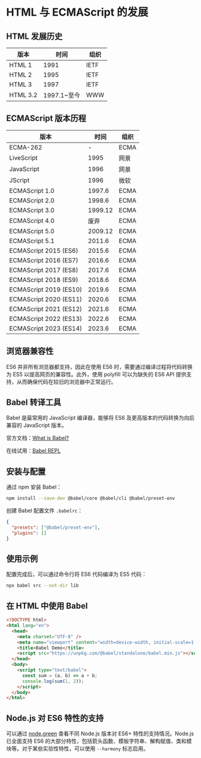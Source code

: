 # HTML 与 ECMAScript 的发展

## HTML 发展历史

| 版本     | 时间        | 组织 |
| -------- | ----------- | ---- |
| HTML 1   | 1991        | IETF |
| HTML 2   | 1995        | IETF |
| HTML 3   | 1997        | IETF |
| HTML 3.2 | 1997.1~至今 | WWW  |

## ECMAScript 版本历程

| 版本                   | 时间    | 组织 |
| ---------------------- | ------- | ---- |
| ECMA-262               | -       | ECMA |
| LiveScript             | 1995    | 网景 |
| JavaScript             | 1996    | 网景 |
| JScript                | 1996    | 微软 |
| ECMAScript 1.0         | 1997.6  | ECMA |
| ECMAScript 2.0         | 1998.6  | ECMA |
| ECMAScript 3.0         | 1999.12 | ECMA |
| ECMAScript 4.0         | 废弃    | ECMA |
| ECMAScript 5.0         | 2009.12 | ECMA |
| ECMAScript 5.1         | 2011.6  | ECMA |
| ECMAScript 2015 (ES6)  | 2015.6  | ECMA |
| ECMAScript 2016 (ES7)  | 2016.6  | ECMA |
| ECMAScript 2017 (ES8)  | 2017.6  | ECMA |
| ECMAScript 2018 (ES9)  | 2018.6  | ECMA |
| ECMAScript 2019 (ES10) | 2019.6  | ECMA |
| ECMAScript 2020 (ES11) | 2020.6  | ECMA |
| ECMAScript 2021 (ES12) | 2021.6  | ECMA |
| ECMAScript 2022 (ES13) | 2022.6  | ECMA |
| ECMAScript 2023 (ES14) | 2023.6  | ECMA |

## 浏览器兼容性

ES6 并非所有浏览器都支持，因此在使用 ES6 时，需要通过编译过程将代码转换为 ES5 以提高网页的兼容性。此外，使用 polyfill 可以为缺失的 ES6 API 提供支持，从而确保代码在较旧的浏览器中正常运行。

## Babel 转译工具

Babel 是最常用的 JavaScript 编译器，能够将 ES6 及更高版本的代码转换为向后兼容的 JavaScript 版本。

官方文档：[What is Babel?](https://babeljs.io/docs/en/)

在线试用：[Babel REPL](https://babeljs.io/repl)

## 安装与配置

通过 npm 安装 Babel：

```bash
npm install --save-dev @babel/core @babel/cli @babel/preset-env
```

创建 Babel 配置文件 `.babelrc`：

```json
{
  "presets": ["@babel/preset-env"],
  "plugins": []
}
```

## 使用示例

配置完成后，可以通过命令行将 ES6 代码编译为 ES5 代码：

```bash
npx babel src --out-dir lib
```

## 在 HTML 中使用 Babel

```html
<!DOCTYPE html>
<html lang="en">
  <head>
    <meta charset="UTF-8" />
    <meta name="viewport" content="width=device-width, initial-scale=1.0" />
    <title>Babel Demo</title>
    <script src="https://unpkg.com/@babel/standalone/babel.min.js"></script>
  </head>
  <body>
    <script type="text/babel">
      const sum = (a, b) => a + b;
      console.log(sum(1, 2));
    </script>
  </body>
</html>
```

## Node.js 对 ES6 特性的支持

可以通过 [node.green](https://node.green/) 查看不同 Node.js 版本对 ES6+ 特性的支持情况。Node.js 已全面支持 ES6 的大部分特性，包括箭头函数、模板字符串、解构赋值、类和模块等。对于某些实验性特性，可以使用 `--harmony` 标志启用。
